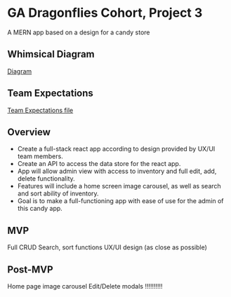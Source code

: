 # GA Dragonflies Cohort, Project 3
A MERN app based on a design for a candy store

## Whimsical Diagram
[Diagram](https://whimsical.com/Ua8CMqMtxDGSAeeQM9bR7F)

## Team Expectations
[Team Expectations file](https://docs.google.com/document/d/1bo-qhG3G4zUr2Ad4pGdEy3UJBluRZs7zFZnK37d1rws/edit?usp=sharing)

## Overview
 - Create a full-stack react app according to design provided by UX/UI team members.
 - Create an API to access the data store for the react app.
 - App will allow admin view with access to inventory and full edit, add, delete functionality.
 - Features will include a home screen image carousel, as well as search and sort ability of inventory.
 - Goal is to make a full-functioning app with ease of use for the admin of this candy app.

## MVP
Full CRUD
Search, sort functions
UX/UI design (as close as possible)

## Post-MVP
Home page image carousel
Edit/Delete modals
!!!!!!!!!!